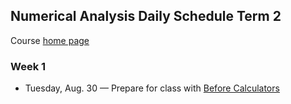 ## Numerical Analysis Daily Schedule Term 2

Course [home page](./)

### Week 1

* Tuesday, Aug. 30 &mdash; Prepare for class with [Before Calculators](./tex/na_day01.pdf)
